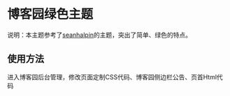 # 博客园绿色主题

说明：本主题参考了[seanhalpin](http://seanhalpin.io/)的主题，突出了简单、绿色的特点。

## 使用方法

进入博客园后台管理，修改页面定制CSS代码、博客园侧边栏公告、页首Html代码

